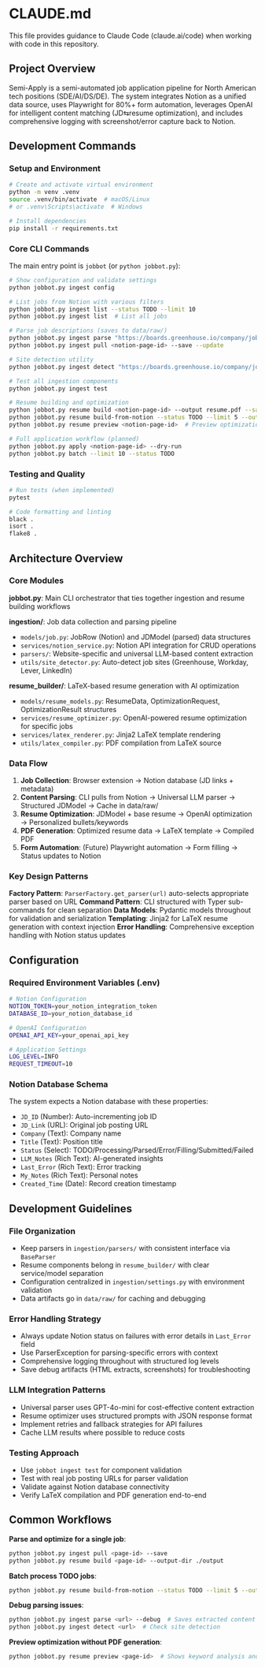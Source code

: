 # CLAUDE.md

This file provides guidance to Claude Code (claude.ai/code) when working with code in this repository.

## Project Overview

Semi-Apply is a semi-automated job application pipeline for North American tech positions (SDE/AI/DS/DE). The system integrates Notion as a unified data source, uses Playwright for 80%+ form automation, leverages OpenAI for intelligent content matching (JD⇆resume optimization), and includes comprehensive logging with screenshot/error capture back to Notion.

## Development Commands

### Setup and Environment
```bash
# Create and activate virtual environment
python -m venv .venv
source .venv/bin/activate  # macOS/Linux
# or .venv\Scripts\activate  # Windows

# Install dependencies
pip install -r requirements.txt
```

### Core CLI Commands

The main entry point is `jobbot` (or `python jobbot.py`):

```bash
# Show configuration and validate settings
python jobbot.py ingest config

# List jobs from Notion with various filters
python jobbot.py ingest list --status TODO --limit 10
python jobbot.py ingest list  # List all jobs

# Parse job descriptions (saves to data/raw/)
python jobbot.py ingest parse "https://boards.greenhouse.io/company/jobs/123" --output jd.json --debug
python jobbot.py ingest pull <notion-page-id> --save --update

# Site detection utility
python jobbot.py ingest detect "https://boards.greenhouse.io/company/jobs/123456"

# Test all ingestion components
python jobbot.py ingest test

# Resume building and optimization
python jobbot.py resume build <notion-page-id> --output resume.pdf --save-tex
python jobbot.py resume build-from-notion --status TODO --limit 5 --output-dir ./resumes
python jobbot.py resume preview <notion-page-id>  # Preview optimization without generating PDF

# Full application workflow (planned)
python jobbot.py apply <notion-page-id> --dry-run
python jobbot.py batch --limit 10 --status TODO
```

### Testing and Quality

```bash
# Run tests (when implemented)
pytest

# Code formatting and linting
black .
isort .
flake8 .
```

## Architecture Overview

### Core Modules

**jobbot.py**: Main CLI orchestrator that ties together ingestion and resume building workflows

**ingestion/**: Job data collection and parsing pipeline
- `models/job.py`: JobRow (Notion) and JDModel (parsed) data structures
- `services/notion_service.py`: Notion API integration for CRUD operations
- `parsers/`: Website-specific and universal LLM-based content extraction
- `utils/site_detector.py`: Auto-detect job sites (Greenhouse, Workday, Lever, LinkedIn)

**resume_builder/**: LaTeX-based resume generation with AI optimization
- `models/resume_models.py`: ResumeData, OptimizationRequest, OptimizationResult structures
- `services/resume_optimizer.py`: OpenAI-powered resume optimization for specific jobs
- `services/latex_renderer.py`: Jinja2 LaTeX template rendering
- `utils/latex_compiler.py`: PDF compilation from LaTeX source

### Data Flow

1. **Job Collection**: Browser extension → Notion database (JD links + metadata)
2. **Content Parsing**: CLI pulls from Notion → Universal LLM parser → Structured JDModel → Cache in data/raw/
3. **Resume Optimization**: JDModel + base resume → OpenAI optimization → Personalized bullets/keywords
4. **PDF Generation**: Optimized resume data → LaTeX template → Compiled PDF
5. **Form Automation**: (Future) Playwright automation → Form filling → Status updates to Notion

### Key Design Patterns

**Factory Pattern**: `ParserFactory.get_parser(url)` auto-selects appropriate parser based on URL
**Command Pattern**: CLI structured with Typer sub-commands for clean separation
**Data Models**: Pydantic models throughout for validation and serialization
**Templating**: Jinja2 for LaTeX resume generation with context injection
**Error Handling**: Comprehensive exception handling with Notion status updates

## Configuration

### Required Environment Variables (.env)
```bash
# Notion Configuration
NOTION_TOKEN=your_notion_integration_token
DATABASE_ID=your_notion_database_id

# OpenAI Configuration  
OPENAI_API_KEY=your_openai_api_key

# Application Settings
LOG_LEVEL=INFO
REQUEST_TIMEOUT=10
```

### Notion Database Schema
The system expects a Notion database with these properties:
- `JD_ID` (Number): Auto-incrementing job ID
- `JD_Link` (URL): Original job posting URL
- `Company` (Text): Company name
- `Title` (Text): Position title
- `Status` (Select): TODO/Processing/Parsed/Error/Filling/Submitted/Failed
- `LLM_Notes` (Rich Text): AI-generated insights
- `Last_Error` (Rich Text): Error tracking
- `My_Notes` (Rich Text): Personal notes
- `Created_Time` (Date): Record creation timestamp

## Development Guidelines

### File Organization
- Keep parsers in `ingestion/parsers/` with consistent interface via `BaseParser`
- Resume components belong in `resume_builder/` with clear service/model separation
- Configuration centralized in `ingestion/settings.py` with environment validation
- Data artifacts go in `data/raw/` for caching and debugging

### Error Handling Strategy
- Always update Notion status on failures with error details in `Last_Error` field
- Use ParserException for parsing-specific errors with context
- Comprehensive logging throughout with structured log levels
- Save debug artifacts (HTML extracts, screenshots) for troubleshooting

### LLM Integration Patterns
- Universal parser uses GPT-4o-mini for cost-effective content extraction
- Resume optimizer uses structured prompts with JSON response format
- Implement retries and fallback strategies for API failures
- Cache LLM results where possible to reduce costs

### Testing Approach
- Use `jobbot ingest test` for component validation
- Test with real job posting URLs for parser validation
- Validate against Notion database connectivity
- Verify LaTeX compilation and PDF generation end-to-end

## Common Workflows

**Parse and optimize for a single job**:
```bash
python jobbot.py ingest pull <page-id> --save
python jobbot.py resume build <page-id> --output-dir ./output
```

**Batch process TODO jobs**:
```bash
python jobbot.py resume build-from-notion --status TODO --limit 5 --output-dir ./batch_resumes
```

**Debug parsing issues**:
```bash
python jobbot.py ingest parse <url> --debug  # Saves extracted content
python jobbot.py ingest detect <url>  # Check site detection
```

**Preview optimization without PDF generation**:
```bash
python jobbot.py resume preview <page-id>  # Shows keyword analysis and suggestions
```